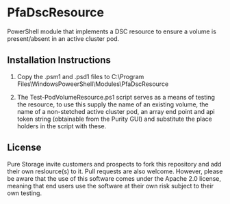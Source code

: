 # PfaDscResource
PowerShell module that implements a DSC resource to ensure a volume is present/absent in an active cluster pod.

## Installation Instructions

1. Copy the .psm1 and .psd1 files to C:\Program Files\WindowsPoweerShell\Modules\PfaDscResource 

2. The Test-PodVolumeResource.ps1 script serves as a means of testing the resource, to use this supply the
   name of an existing volume, the name of a non-stetched active cluster pod, an array end point and api token string
   (obtainable from the Purity GUI) and substitute the place holders in the script with these.

## License

Pure Storage invite customers and prospects to fork this repository and add their own reslource(s) to it. Pull requests are also welcome. However, please be aware that the use of this software comes under the Apache 2.0 license, meaning that end users use the software at their own risk subject to their own testing. 
